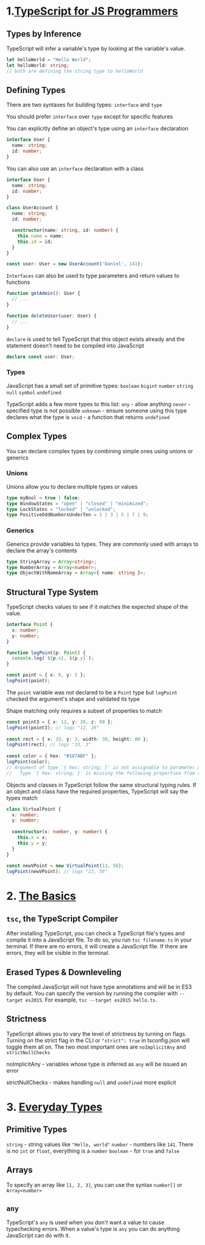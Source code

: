 # 1.[TypeScript for JS Programmers](https://www.typescriptlang.org/docs/handbook/typescript-in-5-minutes.html)

## Types by Inference

TypeScript will infer a variable's type by looking at the variable's value.

``` typescript
let helloWorld = "Hello World";
let helloWorld: string;
// both are defining the string type to helloWorld
```

## Defining Types

There are two syntaxes for building types: `interface` and `type`

You should prefer `interface` over `type` except for specific features

You can explicitly define an object's type using an `interface` declaration

``` typescript
interface User {
  name: string;
  id: number;
}
```

You can also use an `interface` declaration with a class 

``` typescript
interface User {
  name: string;
  id: number;
}

class UserAccount {
  name: string;
  id: number;

  constructor(name: string, id: number) {
    this.name = name;
    this.id = id;
  }
}

const user: User = new UserAccount('Daniel', 141);
```

`Interfaces` can also be used to type parameters and return values to functions

``` typescript
function getAdmin(): User {
  // ...
}

function deleteUser(user: User) {
  // ...
}
```

`declare` is used to tell TypeScript that this object exists already and the
statement doesn't need to be compiled into JavaScript

``` typescript 
declare const user: User;
```

### Types

JavaScript has a small set of primitive types: 
`boolean`
`bigint`
`number`
`string`
`null`
`symbol`
`undefined`

TypeScript adds a few more types to this list:
`any` - allow anything
`never` - specified type is not possible
`unknown` - ensure someone using this type declares what the type is
`void` - a function that returns `undefined`

## Complex Types

You can declare complex types by combining simple ones using unions or generics

### Unions

Unions allow you to declare multiple types or values

``` typescript
type myBool = true | false;
type WindowStates = "open" | "closed" | "minimized";
type LockStates = "locked" | "unlocked";
type PositiveOddNumbersUnderTen = 1 | 3 | 5 | 7 | 9;
```

### Generics

Generics provide variables to types. They are commonly used with arrays to declare 
the array's contents

``` typescript
type StringArray = Array<string>;
type NumberArray = Array<number>;
type ObjectWithNameArray = Array<{ name: string }>;
```

## Structural Type System

TypeScript checks values to see if it matches the expected shape of the value. 

``` typescript 
interface Point {
  x: number;
  y: number;
}

function logPoint(p: Point) {
  console.log(`${p.x}, ${p.y}`);
}

const point = { x: 0, y: 2 };
logPoint(point);
```

The `point` variable was not declared to be a `Point` type but `logPoint` checked
the argument's shape and validated its type

Shape matching only requires a subset of properties to match

``` typescript 
const point3 = { x: 12, y: 26, z: 89 };
logPoint(point3); // logs "12, 26"
 
const rect = { x: 33, y: 3, width: 30, height: 80 };
logPoint(rect); // logs "33, 3"
 
const color = { hex: "#187ABF" };
logPoint(color);
// Argument of type '{ hex: string; }' is not assignable to parameter of type 'Point'.
//   Type '{ hex: string; }' is missing the following properties from type 'Point': x, y
```

Objects and classes in TypeScript follow the same structural typing rules. If an
object and class have the required properties, TypeScript will say the types match

``` typescript
class VirtualPoint {
  x: number;
  y: number;
 
  constructor(x: number, y: number) {
    this.x = x;
    this.y = y;
  }
}
 
const newVPoint = new VirtualPoint(13, 56);
logPoint(newVPoint); // logs "13, 56"
```

# 2. [The Basics](https://www.typescriptlang.org/docs/handbook/2/basic-types.html)

## `tsc`, the TypeScript Compiler

After installing TypeScript, you can check a TypeScript file's types and compile
it into a JavaScript file. To do so, you run `tsc filename.ts` in your terminal.
If there are no errors, it will create a JavaScript file. If there are errors, 
they will be visible in the terminal. 

## Erased Types & Downleveling

The compiled JavaScript will not have type annotations and will be in ES3 by 
default. You can specify the version by running the compiler with `--target es2015`. 
For example, `tsc --target es2015 hello.ts`.

## Strictness

TypeScript allows you to vary the level of strictness by turning on flags. 
Turning on the strict flag in the CLI or `"strict": true` in tsconfig.json will
toggle them all on. The two most important ones are `noImplicitAny` and 
`strictNullChecks`

noImplicitAny - variables whose type is inferred as `any` will be issued an error

strictNullChecks - makes handling `null` and `undefined` more explicit

# 3. [Everyday Types](https://www.typescriptlang.org/docs/handbook/2/everyday-types.html)

## Primitive Types

`string` - string values like `"Hello, world"`
`number` - numbers like `141`. There is no `int` or `float`, everything is a `number`
`boolean` - for `true` and `false`

## Arrays

To specify an array like `[1, 2, 3]`, you can use the syntax `number[]` or 
`Array<number>`

## `any`

TypeScript's `any` is used when you don't want a value to cause typechecking errors.
When a value's type is `any` you can do anything JavaScript can do with it. 

